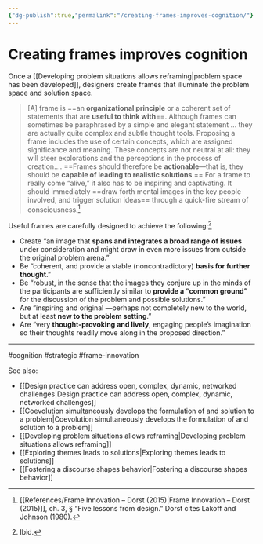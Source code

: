 ```yaml
---
{"dg-publish":true,"permalink":"/creating-frames-improves-cognition/"}
---
```



# Creating frames improves cognition

Once a [[Developing problem situations allows reframing\|problem space has been developed]], designers create frames that illuminate the problem space and solution space.

> \[A] frame is ==an **organizational principle** or a coherent set of statements that are **useful to think with**==. Although frames can sometimes be paraphrased by a simple and elegant statement … they are actually quite complex and subtle thought tools. Proposing a frame includes the use of certain concepts, which are assigned significance and meaning. These concepts are not neutral at all: they will steer explorations and the perceptions in the process of creation.… ==Frames should therefore be **actionable**—that is, they should be **capable of leading to realistic solutions**.== For a frame to really come “alive,” it also has to be inspiring and captivating. It should immediately ==draw forth mental images in the key people involved, and trigger solution ideas== through a quick-fire stream of consciousness.[^1]

Useful frames are carefully designed to achieve the following:[^2]

- Create “an image that **spans and integrates a broad range of issues** under consideration and might draw in even more issues from outside the original problem arena.” 
- Be “coherent, and provide a stable (noncontradictory) **basis for further thought**.” 
- Be “robust, in the sense that the images they conjure up in the minds of the participants are sufficiently similar to **provide a “common ground”** for the discussion of the problem and possible solutions.” 
- Are “inspiring and original —perhaps not completely new to the world, but at least **new to the problem setting**.” 
- Are “very **thought-provoking and lively**, engaging people’s imagination so their thoughts readily move along in the proposed direction.”


---
#cognition #strategic #frame-innovation 

See also:
- [[Design practice can address open, complex, dynamic, networked challenges\|Design practice can address open, complex, dynamic, networked challenges]]
- [[Coevolution simultaneously develops the formulation of and solution to a problem\|Coevolution simultaneously develops the formulation of and solution to a problem]]
- [[Developing problem situations allows reframing\|Developing problem situations allows reframing]]
- [[Exploring themes leads to solutions\|Exploring themes leads to solutions]]
- [[Fostering a discourse shapes behavior\|Fostering a discourse shapes behavior]]

[^1]: [[References/Frame Innovation – Dorst (2015)\|Frame Innovation – Dorst (2015)]], ch. 3, § “Five lessons from design.” Dorst cites Lakoff and Johnson (1980).
[^2]: Ibid.